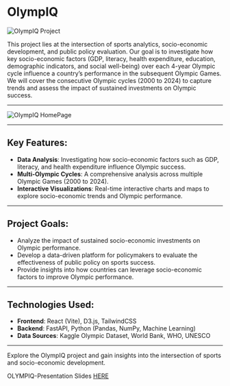 # OlympIQ

![OlympIQ Project](frontend/public/logoname.png)

This project lies at the intersection of sports analytics, socio-economic development, and public policy evaluation. Our goal is to investigate how key socio-economic factors (GDP, literacy, health expenditure, education, demographic indicators, and social well-being) over each 4-year Olympic cycle influence a country’s performance in the subsequent Olympic Games. We will cover the consecutive Olympic cycles (2000 to 2024) to capture trends and assess the impact of sustained investments on Olympic success.

---

![OlympIQ HomePage](frontend/public/home.png)

---

## Key Features:
- **Data Analysis**: Investigating how socio-economic factors such as GDP, literacy, and health expenditure influence Olympic success.
- **Multi-Olympic Cycles**: A comprehensive analysis across multiple Olympic Games (2000 to 2024).
- **Interactive Visualizations**: Real-time interactive charts and maps to explore socio-economic trends and Olympic performance.

---

## Project Goals:
- Analyze the impact of sustained socio-economic investments on Olympic performance.
- Develop a data-driven platform for policymakers to evaluate the effectiveness of public policy on sports success.
- Provide insights into how countries can leverage socio-economic factors to improve Olympic performance.

---

## Technologies Used:
- **Frontend**: React (Vite), D3.js, TailwindCSS
- **Backend**: FastAPI, Python (Pandas, NumPy, Machine Learning)
- **Data Sources**: Kaggle Olympic Dataset, World Bank, WHO, UNESCO

---

Explore the OlympIQ project and gain insights into the intersection of sports and socio-economic development.

OLYMPIQ-Presentation Slides [HERE](https://docs.google.com/presentation/d/1n40S49CrSMSCjosL0rKGZwqMSmHVs5dYYOi-ctJ3eNc/edit?usp=sharing)
